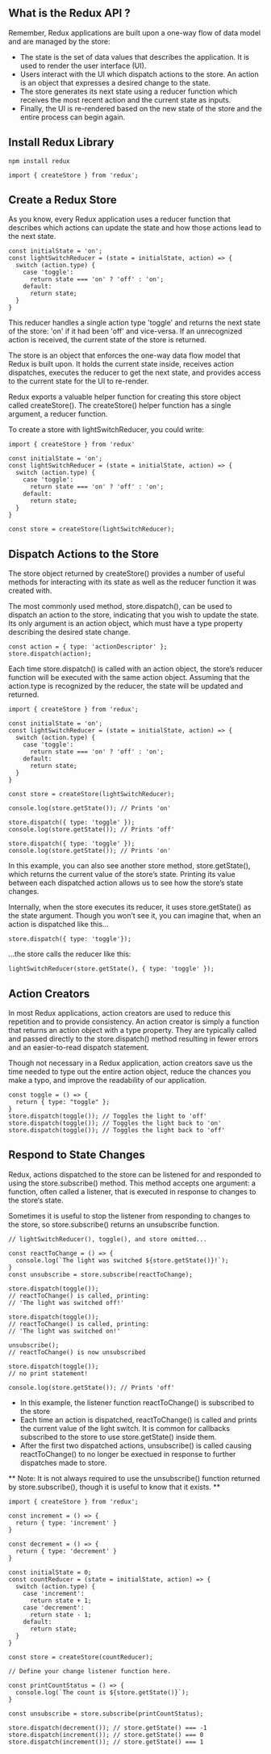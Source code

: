 ## What is the Redux API ?

Remember, Redux applications are built upon a one-way flow of data model and are managed by the store:

- The state is the set of data values that describes the application. It is used to render the user interface (UI).
- Users interact with the UI which dispatch actions to the store. An action is an object that expresses a desired change to the state.
- The store generates its next state using a reducer function which receives the most recent action and the current state as inputs.
- Finally, the UI is re-rendered based on the new state of the store and the entire process can begin again.

## Install Redux Library

```
npm install redux
```

```
import { createStore } from 'redux';
```

## Create a Redux Store

As you know, every Redux application uses a reducer function that describes which actions can update the state and how those actions lead to the next state.

```
const initialState = 'on';
const lightSwitchReducer = (state = initialState, action) => {
  switch (action.type) {
    case 'toggle':
      return state === 'on' ? 'off' : 'on';
    default:
      return state;
  }
}
```

This reducer handles a single action type 'toggle' and returns the next state of the store: 'on' if it had been 'off' and vice-versa. If an unrecognized action is received, the current state of the store is returned.

The store is an object that enforces the one-way data flow model that Redux is built upon. It holds the current state inside, receives action dispatches, executes the reducer to get the next state, and provides access to the current state for the UI to re-render.

Redux exports a valuable helper function for creating this store object called createStore(). The createStore() helper function has a single argument, a reducer function.

To create a store with lightSwitchReducer, you could write:

```
import { createStore } from 'redux'
 
const initialState = 'on';
const lightSwitchReducer = (state = initialState, action) => {
  switch (action.type) {
    case 'toggle':
      return state === 'on' ? 'off' : 'on';
    default:
      return state;
  }
}
 
const store = createStore(lightSwitchReducer);
```

## Dispatch Actions to the Store

The store object returned by createStore() provides a number of useful methods for interacting with its state as well as the reducer function it was created with.

The most commonly used method, store.dispatch(), can be used to dispatch an action to the store, indicating that you wish to update the state. Its only argument is an action object, which must have a type property describing the desired state change.

```
const action = { type: 'actionDescriptor' }; 
store.dispatch(action);
```
Each time store.dispatch() is called with an action object, the store’s reducer function will be executed with the same action object. Assuming that the action.type is recognized by the reducer, the state will be updated and returned.

```
import { createStore } from 'redux';
 
const initialState = 'on';
const lightSwitchReducer = (state = initialState, action) => {
  switch (action.type) {
    case 'toggle':
      return state === 'on' ? 'off' : 'on';
    default:
      return state;
  }
}
 
const store = createStore(lightSwitchReducer);
 
console.log(store.getState()); // Prints 'on'
 
store.dispatch({ type: 'toggle' }); 
console.log(store.getState()); // Prints 'off'
 
store.dispatch({ type: 'toggle' });
console.log(store.getState()); // Prints 'on'
```

In this example, you can also see another store method, store.getState(), which returns the current value of the store’s state. Printing its value between each dispatched action allows us to see how the store’s state changes.

Internally, when the store executes its reducer, it uses store.getState() as the state argument. Though you won’t see it, you can imagine that, when an action is dispatched like this…

```
store.dispatch({ type: 'toggle'});
```

…the store calls the reducer like this:

```
lightSwitchReducer(store.getState(), { type: 'toggle' });
```


## Action Creators

In most Redux applications, action creators are used to reduce this repetition and to provide consistency. An action creator is simply a function that returns an action object with a type property. They are typically called and passed directly to the store.dispatch() method resulting in fewer errors and an easier-to-read dispatch statement.

Though not necessary in a Redux application, action creators save us the time needed to type out the entire action object, reduce the chances you make a typo, and improve the readability of our application.

```
const toggle = () => {
  return { type: "toggle" };
}
store.dispatch(toggle()); // Toggles the light to 'off'
store.dispatch(toggle()); // Toggles the light back to 'on'
store.dispatch(toggle()); // Toggles the light back to 'off'
```

## Respond to State Changes

Redux, actions dispatched to the store can be listened for and responded to using the store.subscribe() method. This method accepts one argument: a function, often called a listener, that is executed in response to changes to the store‘s state.

Sometimes it is useful to stop the listener from responding to changes to the store, so store.subscribe() returns an unsubscribe function.

```
// lightSwitchReducer(), toggle(), and store omitted...
 
const reactToChange = () => {
  console.log(`The light was switched ${store.getState()}!`);
}
const unsubscribe = store.subscribe(reactToChange);
 
store.dispatch(toggle());
// reactToChange() is called, printing:
// 'The light was switched off!'
 
store.dispatch(toggle());
// reactToChange() is called, printing:
// 'The light was switched on!'
 
unsubscribe(); 
// reactToChange() is now unsubscribed
 
store.dispatch(toggle());
// no print statement!
 
console.log(store.getState()); // Prints 'off'
```

- In this example, the listener function reactToChange() is subscribed to the store
- Each time an action is dispatched, reactToChange() is called and prints the current value of the light switch. It is common for callbacks subscribed to the store to use store.getState() inside them.
- After the first two dispatched actions, unsubscribe() is called causing reactToChange() to no longer be exectued in response to further dispatches made to store.

** Note: It is not always required to use the unsubscribe() function returned by store.subscribe(), though it is useful to know that it exists. **

```
import { createStore } from 'redux';

const increment = () => {
  return { type: 'increment' }
}

const decrement = () => {
  return { type: 'decrement' }
}

const initialState = 0;
const countReducer = (state = initialState, action) => {
  switch (action.type) {
    case 'increment':
      return state + 1;
    case 'decrement':
      return state - 1;
    default:
      return state;
  }
}

const store = createStore(countReducer);

// Define your change listener function here.

const printCountStatus = () => {
  console.log(`The count is ${store.getState()}`);
}

const unsubscribe = store.subscribe(printCountStatus);

store.dispatch(decrement()); // store.getState() === -1
store.dispatch(increment()); // store.getState() === 0
store.dispatch(increment()); // store.getState() === 1
```

